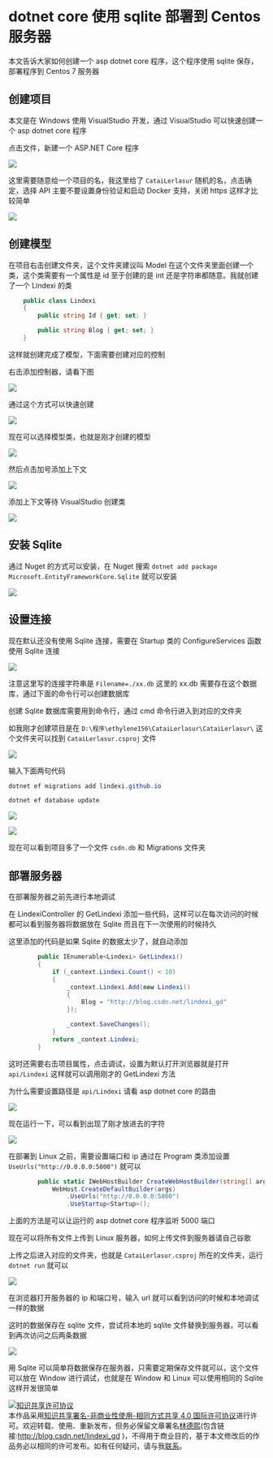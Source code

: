 # dotnet core 使用 sqlite 部署到 Centos 服务器

本文告诉大家如何创建一个 asp dotnet core 程序，这个程序使用 sqlite 保存，部署程序到 Centos 7 服务器

<!--more-->
<!-- csdn -->

## 创建项目

本文是在 Windows 使用 VisualStudio 开发，通过 VisualStudio 可以快速创建一个 asp dotnet core 程序

点击文件，新建一个 ASP.NET Core 程序

<!-- ![](image/dotnet core 使用 sqlite 部署到 Centos 服务器/dotnet core 使用 sqlite 部署到 Centos 服务器0.png) -->

![](http://image.acmx.xyz/lindexi%2F201892720503941)

这里需要随意给一个项目的名，我这里给了 `CataiLerlasur` 随机的名，点击确定，选择 API 主要不要设置身份验证和启动 Docker 支持，关闭 https 这样才比较简单


<!-- ![](image/dotnet core 使用 sqlite 部署到 Centos 服务器/dotnet core 使用 sqlite 部署到 Centos 服务器1.png) -->


![](http://image.acmx.xyz/lindexi%2F2018927205122243)

## 创建模型

在项目右击创建文件夹，这个文件夹建议叫 Model 在这个文件夹里面创建一个类，这个类需要有一个属性是 id 至于创建的是 int 还是字符串都随意。我就创建了一个 Lindexi 的类

```csharp
    public class Lindexi
    {
        public string Id { get; set; }

        public string Blog { get; set; }
    }
```

这样就创建完成了模型，下面需要创建对应的控制

右击添加控制器，请看下图

<!-- ![](image/dotnet core 使用 sqlite 部署到 Centos 服务器/dotnet core 使用 sqlite 部署到 Centos 服务器2.png) -->

![](http://image.acmx.xyz/lindexi%2F2018927205450633)

通过这个方式可以快速创建

<!-- ![](image/dotnet core 使用 sqlite 部署到 Centos 服务器/dotnet core 使用 sqlite 部署到 Centos 服务器3.png) -->

![](http://image.acmx.xyz/lindexi%2F201892720555568)

现在可以选择模型类，也就是刚才创建的模型

<!-- ![](image/dotnet core 使用 sqlite 部署到 Centos 服务器/dotnet core 使用 sqlite 部署到 Centos 服务器4.png) -->

![](http://image.acmx.xyz/lindexi%2F2018927205635970)

然后点击加号添加上下文

<!-- ![](image/dotnet core 使用 sqlite 部署到 Centos 服务器/dotnet core 使用 sqlite 部署到 Centos 服务器5.png) -->

![](http://image.acmx.xyz/lindexi%2F201892720579669)

添加上下文等待 VisualStudio 创建类

<!-- ![](image/dotnet core 使用 sqlite 部署到 Centos 服务器/dotnet core 使用 sqlite 部署到 Centos 服务器6.png) -->

![](http://image.acmx.xyz/lindexi%2F2018927205758438)

## 安装 Sqlite 

通过 Nuget 的方式可以安装，在 Nuget 搜索 `dotnet add package Microsoft.EntityFrameworkCore.Sqlite` 就可以安装

<!-- ![](image/dotnet core 使用 sqlite 部署到 Centos 服务器/dotnet core 使用 sqlite 部署到 Centos 服务器7.png) -->

![](http://image.acmx.xyz/lindexi%2F201892720598596)

## 设置连接

现在默认还没有使用 Sqlite 连接，需要在 Startup 类的 ConfigureServices 函数使用 Sqlite 连接

<!-- ![](image/dotnet core 使用 sqlite 部署到 Centos 服务器/dotnet core 使用 sqlite 部署到 Centos 服务器8.png) -->

![](http://image.acmx.xyz/lindexi%2F201892721113181)

注意这里写的连接字符串是 `Filename=./xx.db` 这里的 xx.db 需要存在这个数据库，通过下面的命令行可以创建数据库

创建 Sqlite 数据库需要用到命令行，通过 cmd 命令行进入到对应的文件夹

如我刚才创建项目是在 `D:\程序\ethylene156\CataiLerlasur\CataiLerlasur\` 这个文件夹可以找到 `CataiLerlasur.csproj` 文件

<!-- ![](image/dotnet core 使用 sqlite 部署到 Centos 服务器/dotnet core 使用 sqlite 部署到 Centos 服务器9.png) -->

![](http://image.acmx.xyz/lindexi%2F2018927211144928)

输入下面两句代码

```csharp
dotnet ef migrations add lindexi.github.io

dotnet ef database update
```

<!-- ![](image/dotnet core 使用 sqlite 部署到 Centos 服务器/dotnet core 使用 sqlite 部署到 Centos 服务器10.png) -->

![](http://image.acmx.xyz/lindexi%2F2018927211716111)

<!-- ![](image/dotnet core 使用 sqlite 部署到 Centos 服务器/dotnet core 使用 sqlite 部署到 Centos 服务器11.png) -->

![](http://image.acmx.xyz/lindexi%2F2018927211716111)

现在可以看到项目多了一个文件 `csdn.db` 和 Migrations 文件夹

## 部署服务器

在部署服务器之前先进行本地调试

在 LindexiController 的 GetLindexi 添加一些代码，这样可以在每次访问的时候都可以看到服务器将数据放在 Sqlite 而且在下一次使用的时候持久

这里添加的代码是如果 Sqlite 的数据太少了，就自动添加

```csharp
        public IEnumerable<Lindexi> GetLindexi()
        {
            if (_context.Lindexi.Count() < 10)
            {
                _context.Lindexi.Add(new Lindexi()
                {
                    Blog = "http://blog.csdn.net/lindexi_gd"
                });

                _context.SaveChanges();
            }
            return _context.Lindexi;
        }
```

这时还需要右击项目属性，点击调试，设置为默认打开浏览器就是打开 `api/Lindexi` 这样就可以调用刚才的 GetLindexi 方法

为什么需要设置路径是  `api/Lindexi` 请看 asp dotnet core 的路由

<!-- ![](image/dotnet core 使用 sqlite 部署到 Centos 服务器/dotnet core 使用 sqlite 部署到 Centos 服务器12.png) -->

![](http://image.acmx.xyz/lindexi%2F2018927212642225)

现在运行一下，可以看到出现了刚才放进去的字符

<!-- ![](image/dotnet core 使用 sqlite 部署到 Centos 服务器/dotnet core 使用 sqlite 部署到 Centos 服务器13.png) -->

![](http://image.acmx.xyz/lindexi%2F201892721287551)

在部署到 Linux 之前，需要设置端口和 ip 通过在 Program 类添加设置 `UseUrls("http://0.0.0.0:5000")` 就可以

```csharp
        public static IWebHostBuilder CreateWebHostBuilder(string[] args) =>
            WebHost.CreateDefaultBuilder(args)
                .UseUrls("http://0.0.0.0:5000")
                .UseStartup<Startup>();
```

上面的方法是可以让运行的 asp dotnet core 程序监听 5000 端口

现在可以将所有文件上传到 Linux 服务器，如何上传文件到服务器请自己谷歌

上传之后进入对应的文件夹，也就是 `CataiLerlasur.csproj` 所在的文件夹，运行 `dotnet run` 就可以

<!-- ![](image/dotnet core 使用 sqlite 部署到 Centos 服务器/dotnet core 使用 sqlite 部署到 Centos 服务器14.png) -->

![](http://image.acmx.xyz/lindexi%2F2018927213232378)

在浏览器打开服务器的 ip 和端口号，输入 url 就可以看到访问的时候和本地调试一样的数据

这时的数据保存在 sqlite 文件，尝试将本地的 sqlite 文件替换到服务器，可以看到再次访问之后两条数据

<!-- ![](image/dotnet core 使用 sqlite 部署到 Centos 服务器/dotnet core 使用 sqlite 部署到 Centos 服务器15.png) -->

![](http://image.acmx.xyz/lindexi%2F201892721349331)

用 Sqlite 可以简单将数据保存在服务器，只需要定期保存文件就可以，这个文件可以放在 Window 进行调试，也就是在 Window 和 Linux 可以使用相同的 Sqlite 这样开发很简单

<a rel="license" href="http://creativecommons.org/licenses/by-nc-sa/4.0/"><img alt="知识共享许可协议" style="border-width:0" src="https://licensebuttons.net/l/by-nc-sa/4.0/88x31.png" /></a><br />本作品采用<a rel="license" href="http://creativecommons.org/licenses/by-nc-sa/4.0/">知识共享署名-非商业性使用-相同方式共享 4.0 国际许可协议</a>进行许可。欢迎转载、使用、重新发布，但务必保留文章署名[林德熙](http://blog.csdn.net/lindexi_gd)(包含链接:http://blog.csdn.net/lindexi_gd )，不得用于商业目的，基于本文修改后的作品务必以相同的许可发布。如有任何疑问，请与我[联系](mailto:lindexi_gd@163.com)。  
